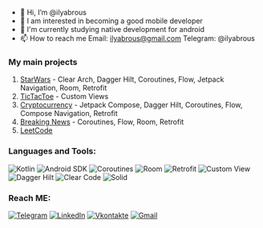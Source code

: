 - 👋 Hi, I’m @ilyabrous
- 👀 I am interested in becoming a good mobile developer
- 🌱 I'm currently studying native development for android
- 📫 How to reach me
 Email: ilyabrous@gmail.com
 Telegram: @ilyabrous

### My main projects
1. [StarWars](https://github.com/ilyabrous/StarWars) - Clear Arch, Dagger Hilt, Coroutines, Flow, Jetpack Navigation, Room, Retrofit
2. [TicTacToe](https://github.com/ilyabrous/TicTacToe) - Custom Views
3. [Cryptocurrency](https://github.com/ilyabrous/Cryptocurrency) - Jetpack Compose, Dagger Hilt, Coroutines, Flow, Compose Navigation, Retrofit
4. [Breaking News](https://github.com/ilyabrous/NewsApp) - Coroutines, Flow, Room, Retrofit
5. [LeetCode](https://github.com/ilyabrous/LeetCode)

### Languages and Tools:
![Kotlin](https://img.shields.io/badge/-Kotlin-090909?style=for-the-badge&logo=Kotlin&logoColor=47C5FB)
![Android SDK](https://img.shields.io/badge/-Android-090909?style=for-the-badge&logo=Android&logoColor=097CDB)
![Coroutines](https://img.shields.io/badge/-Coroutines-090909?style=for-the-badge&logo=java&logoColor=F8C52C)
![Room](https://img.shields.io/badge/-Room-090909?style=for-the-badge&logo=mysql&logoColor=F88C00)
![Retrofit](https://img.shields.io/badge/-Retrofit-090909?style=for-the-badge&logo=wire&logoColor=E9D54D)
![Custom View](https://img.shields.io/badge/-Custom%20View-090909?style=for-the-badge&logo=best&logoColor=E9D54D)
![Dagger Hilt](https://img.shields.io/badge/-Dagger%20Hilt-090909?style=for-the-badge&logo=&logoColor=E9D54D)
![Clear Code](https://img.shields.io/badge/-Clear%20Code-090909?style=for-the-badge&logo=broom&logoColor=E5D3FF)
![Solid](https://img.shields.io/badge/-Solid-090909?style=for-the-badge&logo=solid&logoColor=6296CC)

### Reach ME:
[![Telegram](https://img.shields.io/badge/-Telegram-090909?style=for-the-badge&logo=telegram&logoColor=27A0D9)](https://t.me/ilyabrous)
[![LinkedIn](https://img.shields.io/badge/-LinkedIn-090909?style=for-the-badge&logo=linkedin&logoColor=007BB6)](https://www.linkedin.com/in/%D0%B8%D0%BB%D1%8C%D1%8F-%D0%B3%D1%80%D0%BE%D0%B4%D0%BD%D0%B5%D0%B2-08a98a20b/)
[![Vkontakte](https://img.shields.io/badge/-Vkontakte-090909?style=for-the-badge&logo=Vk&logoColor=4F7DB3)](https://vk.com/id391203471)
[![Gmail](https://img.shields.io/badge/-ilyabrous@gmail.com-090909?style=for-the-badge&logo=Gmail&logoColor=red)](https://vk.com/id391203471)

<!---
ilyabrous/ilyabrous is a ✨ special ✨ repository because its `README.md` (this file) appears on your GitHub profile.
You can click the Preview link to take a look at your changes.
--->
